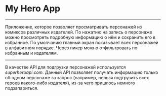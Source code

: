 # My Hero App

---

Приложение, которое позволяет просматривать персонажей из комиксов различных издателей.
По нажатию на запись о персонаже можно просмотреть подробную информацию о нём и сохранить
его в избранное. По умолчанию главный экран показывает всех персонажей в алфавитном порядке.
Через пикер можно отфильтровать по избранным и издателям.

---

В качестве API для подгрузки персонажей используется _superheroapi.com_. Данный API позволяет
получать информацию только об одном персонаже за запрос (например, нельзя подгрузить всех
героев какого-либо издателя), из-за чего пришлось немного подзапариться.